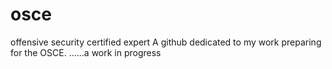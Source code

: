 # osce
offensive security certified expert 
A github dedicated to my work preparing for the OSCE.
......a work in progress
